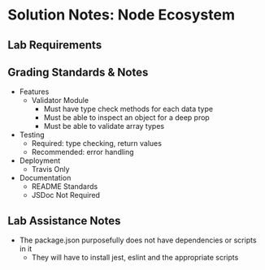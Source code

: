 # Solution Notes: Node Ecosystem

## Lab Requirements

## Grading Standards & Notes
  * Features
    * Validator Module
      * Must have type check methods for each data type
      * Must be able to inspect an object for a deep prop
      * Must be able to validate array types 
  * Testing
    * Required: type checking, return values
    * Recommended: error handling
  * Deployment
    * Travis Only
  * Documentation
    * README Standards 
    * JSDoc Not Required
    
## Lab Assistance Notes
* The package.json purposefully does not have dependencies or scripts in it
  * They will have to install jest, eslint and the appropriate scripts
